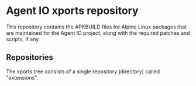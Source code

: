 # Agent IO xports repository

This repository contains the APKBUILD files for Alpine Linux
packages that are maintained for the Agent IO project,
along with the required patches and scripts, if any.

## Repositories

The xports tree consists of a single repository (directory) called "extensions".
